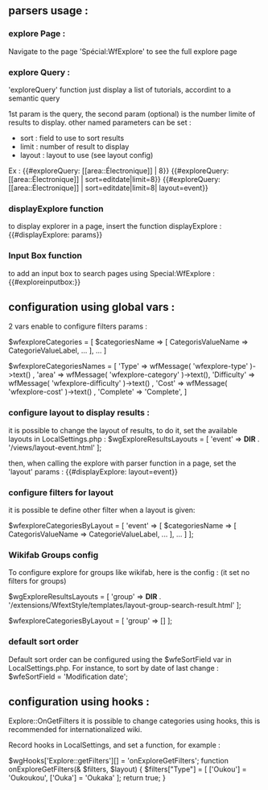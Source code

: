 

## parsers usage :

### explore Page :

Navigate to the page 'Spécial:WfExplore'  to see the full explore page

### explore Query :

'exploreQuery' function just display a list of tutorials, accordint to a semantic query

1st param is  the query, the second param (optional) is the number limite of results to display.
other named parameters can be set : 
- sort : field to use to sort results
- limit : number of result to display
- layout : layout to use (see layout config)

Ex : 
  {{#exploreQuery:  [[area::Électronique]] | 8}}
  {{#exploreQuery:  [[area::Électronique]] | sort=editdate|limit=8}}
  {{#exploreQuery:  [[area::Électronique]] | sort=editdate|limit=8| layout=event}}
  
### displayExplore function

to display explorer in a page, insert the function displayExplore :
  {{#displayExplore: params}}
  
### Input Box function

to add an input box to search pages using Special:WfExplore :
  {{#exploreinputbox:}}

  
## configuration using global vars :

2 vars enable to configure filters params :


  $wfexploreCategories = [ 
  		$categoriesName => [
  			CategorisValueName => CategorieValueLabel,
  			...
  		],
  		...
  ]

  $wfexploreCategoriesNames = [
  		'Type' => wfMessage( 'wfexplore-type' )->text() ,
  		'area' =>  wfMessage( 'wfexplore-category' )->text(),
  		'Difficulty' => wfMessage( 'wfexplore-difficulty' )->text() ,
  		'Cost' => wfMessage( 'wfexplore-cost' )->text() ,
  		'Complete' => 'Complete',
  ]

### configure layout to display results : 

it is possible to change the layout of results, to do it, set the available layouts in LocalSettings.php : 
  $wgExploreResultsLayouts = [
		'event' => __DIR__ . '/views/layout-event.html'
  ];
  
then, when calling the explore with parser function in a page, set the 'layout' params :
  {{#displayExplore: layout=event}}
  
  
### configure filters for layout

it is possible te define other filter when a layout is given:

  $wfexploreCategoriesByLayout = [
  	  'event' => [ 
  		  $categoriesName => [
  			  CategorisValueName => CategorieValueLabel,
    			...
    		],
    		...
    ]
  ];
  
### Wikifab Groups config
To configure explore for groups like wikifab, here is the config : (it set no filters for groups)

$wgExploreResultsLayouts = [
		'group' => __DIR__ . '/extensions/WfextStyle/templates/layout-group-search-result.html'
];

$wfexploreCategoriesByLayout = [
		'group' => []
];

  
### default sort order

Default sort order can be configured using the $wfeSortField var in LocalSettings.php. For instance, to sort by date of last change : 
  $wfeSortField = 'Modification date';
  
  
## configuration using hooks :

Explore::OnGetFilters
it is possible to change categories using hooks, this is recommended for internationalized wiki.

Record hooks in LocalSettings, and  set a function, for example :

  $wgHooks['Explore::getFilters'][] = 'onExploreGetFilters';
  function onExploreGetFilters(& $filters, $layout) {
  	$filters["Type"] = [
  		['Oukou'] = 'Oukoukou',
  		['Ouka'] = 'Oukaka'
  	];
 	return true;
 }

